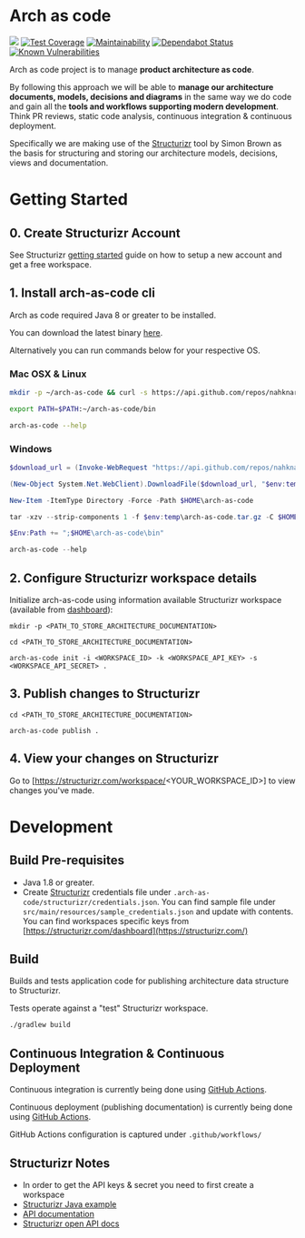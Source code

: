 # Arch as code

![](https://github.com/nahknarmi/arch-as-code/workflows/Build%20&%20Test/badge.svg) 
[![Test Coverage](https://api.codeclimate.com/v1/badges/bf154787f36e5afed62e/test_coverage)](https://codeclimate.com/github/nahknarmi/arch-as-code/test_coverage)
[![Maintainability](https://api.codeclimate.com/v1/badges/bf154787f36e5afed62e/maintainability)](https://codeclimate.com/github/nahknarmi/arch-as-code/maintainability)
[![Dependabot Status](https://api.dependabot.com/badges/status?host=github&repo=nahknarmi/arch-as-code)](https://dependabot.com)
[![Known Vulnerabilities](https://snyk.io/test/github/nahknarmi/arch-as-code/badge.svg)](https://snyk.io/test/github/nahknarmi/arch-as-code)

Arch as code project is to manage **product architecture as code**. 

By following this approach we will be able to **manage our architecture documents, models, decisions and diagrams** in the same way we do code and gain all the **tools and workflows supporting modern development**. Think PR reviews, static code analysis, continuous integration & continuous deployment.

Specifically we are making use of the [Structurizr](https://structurizr.com/) tool by Simon Brown as the basis for structuring and storing our architecture models, decisions, views and documentation.

# Getting Started 

## 0. Create Structurizr Account

See Structurizr [getting started](https://structurizr.com/help/getting-started) guide on how to setup a new account and get a free workspace.

## 1. Install arch-as-code cli

Arch as code required Java 8 or greater to be installed.

You can download the latest binary [here](https://github.com/nahknarmi/arch-as-code/releases/latest).

Alternatively you can run commands below for your respective OS.

### Mac OSX & Linux

```bash
mkdir -p ~/arch-as-code && curl -s https://api.github.com/repos/nahknarmi/arch-as-code/releases/latest | grep "browser_download_url" | cut -d : -f 2,3 | tr -d \" | xargs curl -L | tar --strip-components 1 -x -C ~/arch-as-code

export PATH=$PATH:~/arch-as-code/bin

arch-as-code --help
```

### Windows

```powershell
$download_url = (Invoke-WebRequest "https://api.github.com/repos/nahknarmi/arch-as-code/releases/latest" | ConvertFrom-Json).assets.browser_download_url

(New-Object System.Net.WebClient).DownloadFile($download_url, "$env:temp\arch-as-code.tar.gz")  

New-Item -ItemType Directory -Force -Path $HOME\arch-as-code

tar -xzv --strip-components 1 -f $env:temp\arch-as-code.tar.gz -C $HOME\arch-as-code\

$Env:Path += ";$HOME\arch-as-code\bin"

arch-as-code --help
```


## 2. Configure Structurizr workspace details

Initialize arch-as-code using information available Structurizr workspace (available from [dashboard]([dashboard](https://structurizr.com/dashboard))):

```
mkdir -p <PATH_TO_STORE_ARCHITECTURE_DOCUMENTATION>

cd <PATH_TO_STORE_ARCHITECTURE_DOCUMENTATION>

arch-as-code init -i <WORKSPACE_ID> -k <WORKSPACE_API_KEY> -s <WORKSPACE_API_SECRET> .
```

## 3. Publish changes to Structurizr
```
cd <PATH_TO_STORE_ARCHITECTURE_DOCUMENTATION>

arch-as-code publish .
```

## 4. View your changes on Structurizr

Go to [https://structurizr.com/workspace/<YOUR_WORKSPACE_ID>] to view changes you've made.

# Development

## Build Pre-requisites
- Java 1.8 or greater.
- Create [Structurizr](https://structurizr.com/) credentials file under `.arch-as-code/structurizr/credentials.json`. 
You can find sample file under `src/main/resources/sample_credentials.json` and update with contents. 
You can find workspaces specific keys from [https://structurizr.com/dashboard](https://structurizr.com/) 

## Build

Builds and tests application code for publishing architecture data structure to Structurizr.

Tests operate against a "test" Structurizr workspace.

```bash
./gradlew build
```

## Continuous Integration & Continuous Deployment

Continuous integration is currently being done using [GitHub Actions](https://github.com/nahknarmi/arch-as-code/actions).

Continuous deployment (publishing documentation) is currently being done using [GitHub Actions](https://github.com/nahknarmi/arch-as-code/actions). 

GitHub Actions configuration is captured under `.github/workflows/`

## Structurizr Notes
- In order to get the API keys & secret you need to first create a workspace
- [Structurizr Java example](https://github.com/structurizr/java-quickstart)
- [API documentation](https://structurizr.com/help/web-api)
- [Structurizr open API docs](https://structurizr.com/static/assets/structurizr-api.yaml)
